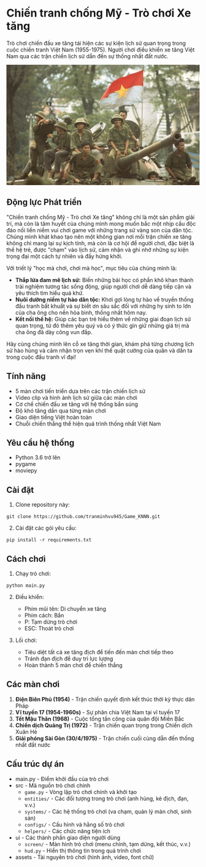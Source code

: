 # Chiến tranh chống Mỹ - Trò chơi Xe tăng

Trò chơi chiến đấu xe tăng tái hiện các sự kiện lịch sử quan trọng trong cuộc chiến tranh Việt Nam (1955-1975). Người chơi điều khiển xe tăng Việt Nam qua các trận chiến lịch sử dẫn đến sự thống nhất đất nước.

![Hình ảnh trò chơi](assets/images/main_menu_img.png)

## Động lực Phát triển

"Chiến tranh chống Mỹ - Trò chơi Xe tăng" không chỉ là một sản phẩm giải trí, mà còn là tâm huyết của chúng mình mong muốn bắc một nhịp cầu độc đáo nối liền niềm vui chơi game với những trang sử vàng son của dân tộc. Chúng mình khát khao tạo nên một không gian nơi mỗi trận chiến xe tăng không chỉ mang lại sự kịch tính, mà còn là cơ hội để người chơi, đặc biệt là thế hệ trẻ, được "chạm" vào lịch sử, cảm nhận và ghi nhớ những sự kiện trọng đại một cách tự nhiên và đầy hứng khởi.

Với triết lý "học mà chơi, chơi mà học", mục tiêu của chúng mình là:
*   **Thắp lửa đam mê lịch sử:** Biến những bài học có phần khô khan thành trải nghiệm tương tác sống động, giúp người chơi dễ dàng tiếp cận và yêu thích tìm hiểu quá khứ.
*   **Nuôi dưỡng niềm tự hào dân tộc:** Khơi gợi lòng tự hào về truyền thống đấu tranh bất khuất và sự biết ơn sâu sắc đối với những hy sinh to lớn của cha ông cho nền hòa bình, thống nhất hôm nay.
*   **Kết nối thế hệ:** Giúp các bạn trẻ hiểu thêm về những giai đoạn lịch sử quan trọng, từ đó thêm yêu quý và có ý thức gìn giữ những giá trị mà cha ông đã dày công vun đắp.

Hãy cùng chúng mình lên cỗ xe tăng thời gian, khám phá từng chương lịch sử hào hùng và cảm nhận trọn vẹn khí thế quật cường của quân và dân ta trong cuộc đấu tranh vĩ đại!

## Tính năng

- 5 màn chơi tiến triển dựa trên các trận chiến lịch sử
- Video clip và hình ảnh lịch sử giữa các màn chơi
- Cơ chế chiến đấu xe tăng với hệ thống bắn súng
- Độ khó tăng dần qua từng màn chơi
- Giao diện tiếng Việt hoàn toàn
- Chuỗi chiến thắng thể hiện quá trình thống nhất Việt Nam

## Yêu cầu hệ thống

- Python 3.6 trở lên
- pygame
- moviepy

## Cài đặt

1. Clone repository này:
```
git clone https://github.com/tranminhvu945/Game_KNNN.git
```

2. Cài đặt các gói yêu cầu:
```
pip install -r requirements.txt
```

## Cách chơi

1. Chạy trò chơi:
```
python main.py
```

2. Điều khiển:
   - Phím mũi tên: Di chuyển xe tăng
   - Phím cách: Bắn
   - P: Tạm dừng trò chơi
   - ESC: Thoát trò chơi

3. Lối chơi:
   - Tiêu diệt tất cả xe tăng địch để tiến đến màn chơi tiếp theo
   - Tránh đạn địch để duy trì lực lượng
   - Hoàn thành 5 màn chơi để chiến thắng

## Các màn chơi

1. **Điện Biên Phủ (1954)** - Trận chiến quyết định kết thúc thời kỳ thực dân Pháp
2. **Vĩ tuyến 17 (1954-1960s)** - Sự phân chia Việt Nam tại vĩ tuyến 17
3. **Tết Mậu Thân (1968)** - Cuộc tổng tấn công của quân đội Miền Bắc
4. **Chiến dịch Quảng Trị (1972)** - Trận chiến quan trọng trong Chiến dịch Xuân Hè
5. **Giải phóng Sài Gòn (30/4/1975)** - Trận chiến cuối cùng dẫn đến thống nhất đất nước

## Cấu trúc dự án

- main.py - Điểm khởi đầu của trò chơi
- src - Mã nguồn trò chơi chính
  - `game.py` - Vòng lặp trò chơi chính và khởi tạo
  - `entities/` - Các đối tượng trong trò chơi (anh hùng, kẻ địch, đạn, v.v.)
  - `systems/` - Các hệ thống trò chơi (va chạm, quản lý màn chơi, sinh sản)
  - `configs/` - Cấu hình và hằng số trò chơi
  - `helpers/` - Các chức năng tiện ích
- ui - Các thành phần giao diện người dùng
  - `screen/` - Màn hình trò chơi (menu chính, tạm dừng, kết thúc, v.v.)
  - `hud.py` - Hiển thị thông tin trong quá trình chơi
- assets - Tài nguyên trò chơi (hình ảnh, video, font chữ)